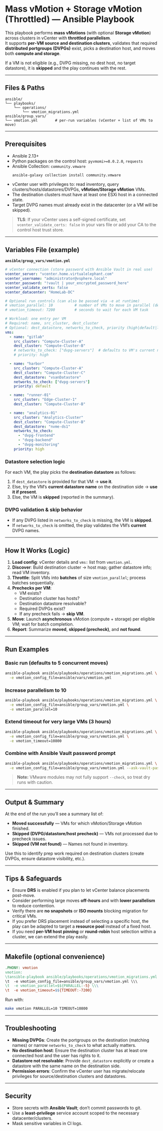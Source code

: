 # Mass vMotion + Storage vMotion (Throttled) — Ansible Playbook

This playbook performs **mass vMotions** (with optional **Storage vMotion**) across clusters in vCenter with **throttled parallelism**.  
It supports **per‑VM source and destination clusters**, validates that required **distributed portgroups (DVPGs)** exist, picks a destination host, and moves both **compute and storage**.

If a VM is not eligible (e.g., DVPG missing, no dest host, no target datastore), it is **skipped** and the play continues with the rest.

---

## Files & Paths

```
ansible/
└── playbooks/
    └── operations/
        └── vmotion_migrations.yml
ansible/group_vars/
└── vmotion.yml        # per-run variables (vCenter + list of VMs to move)
```

---

## Prerequisites

- Ansible 2.13+
- Python packages on the control host: `pyvmomi>=8.0.2.0`, `requests`
- Ansible Collection: `community.vmware`
  ```bash
  ansible-galaxy collection install community.vmware
  ```
- vCenter user with privileges to: read inventory, query clusters/hosts/datastores/DVPGs, **vMotion/Storage vMotion** VMs.
- The destination clusters must have at least one ESXi host in a connected state.
- Target DVPG names must already exist in the datacenter (or a VM will be skipped).

> **TLS**: If your vCenter uses a self-signed certificate, set `vcenter_validate_certs: false` in your vars file or add your CA to the control host trust store.

---

## Variables File (example)

**`ansible/group_vars/vmotion.yml`**
```yaml
# vCenter connection (store password with Ansible Vault in real use)
vcenter_server: "vcenter.home.virtualelephant.com"
vcenter_username: "administrator@vsphere.local"
vcenter_password: "!vault | your_encrypted_password_here"
vcenter_validate_certs: false
vcenter_datacenter: "HomeLab-DC"

# Optional run controls (can also be passed via -e at runtime)
# vmotion_parallel: 10          # number of VMs to move in parallel (default 5)
# vmotion_timeout: 7200         # seconds to wait for each VM task

# Workload: one entry per VM
# Required: name, src_cluster, dest_cluster
# Optional: dest_datastore, networks_to_check, priority (high|default|low)
vms:
  - name: "gitlab"
    src_cluster: "Compute-Cluster-A"
    dest_cluster: "Compute-Cluster-B"
    # networks_to_check: ["dvpg-servers"]  # defaults to VM's current networks
    # priority: high

  - name: "harbor"
    src_cluster: "Compute-Cluster-A"
    dest_cluster: "Compute-Cluster-C"
    dest_datastore: "vsanDatastore"
    networks_to_check: ["dvpg-servers"]
    priority: default

  - name: "runner-01"
    src_cluster: "Edge-Cluster-1"
    dest_cluster: "Compute-Cluster-B"

  - name: "analytics-01"
    src_cluster: "Analytics-Cluster"
    dest_cluster: "Compute-Cluster-B"
    dest_datastore: "nvme-ds1"
    networks_to_check:
      - "dvpg-frontend"
      - "dvpg-backend"
      - "dvpg-monitoring"
    priority: high
```

### Datastore selection logic
For each VM, the play picks the **destination datastore** as follows:
1. If `dest_datastore` is provided for that VM → **use it**.
2. Else, try the VM’s **current datastore name** on the destination side → **use it if present**.
3. Else, the VM is **skipped** (reported in the summary).

### DVPG validation & skip behavior
- If any DVPG listed in `networks_to_check` is missing, the VM is **skipped**.  
- If `networks_to_check` is omitted, the play validates the VM’s **current** DVPG names.

---

## How It Works (Logic)

1. **Load config**: vCenter details and `vms:` list from `vmotion.yml`.
2. **Discover**: Build destination cluster → host map; gather datastore info; read VM inventory.
3. **Throttle**: Split VMs into **batches** of size `vmotion_parallel`; process batches sequentially.
4. **Prechecks per VM**: 
   - VM exists?
   - Destination cluster has hosts?
   - Destination datastore resolvable?
   - Required DVPGs exist?
   - If any precheck fails → **skip VM**.
5. **Move**: Launch **asynchronous** vMotion (compute + storage) per eligible VM; wait for batch completion.
6. **Report**: Summarize **moved**, **skipped (precheck)**, and **not found**.

---

## Run Examples

### Basic run (defaults to 5 concurrent moves)
```bash
ansible-playbook ansible/playbooks/operations/vmotion_migrations.yml \
  -e vmotion_config_file=ansible/vars/vmotion.yml
```

### Increase parallelism to 10
```bash
ansible-playbook ansible/playbooks/operations/vmotion_migrations.yml \
  -e vmotion_config_file=ansible/group_vars/vmotion.yml \
  -e vmotion_parallel=10
```

### Extend timeout for very large VMs (3 hours)
```bash
ansible-playbook ansible/playbooks/operations/vmotion_migrations.yml \
  -e vmotion_config_file=ansible/group_vars/vmotion.yml \
  -e vmotion_timeout=10800
```

### Combine with Ansible Vault password prompt
```bash
ansible-playbook ansible/playbooks/operations/vmotion_migrations.yml \
  -e vmotion_config_file=ansible/group_vars/vmotion.yml --ask-vault-pass
```

> **Note:** VMware modules may not fully support `--check`, so treat dry runs with caution.

---

## Output & Summary

At the end of the run you’ll see a summary list of:
- **Moved successfully** — VMs for which vMotion/Storage vMotion finished.
- **Skipped (DVPG/datastore/host precheck)** — VMs not processed due to precheck issues.
- **Skipped (VM not found)** — Names not found in inventory.

Use this to identify prep work required on destination clusters (create DVPGs, ensure datastore visibility, etc.).

---

## Tips & Safeguards

- Ensure **DRS** is enabled if you plan to let vCenter balance placements post-move.
- Consider performing large moves **off-hours** and with **lower parallelism** to reduce contention.
- Verify there are **no snapshots** or **ISO mounts** blocking migration for critical VMs.
- If you prefer DRS placement instead of selecting a specific host, the play can be adapted to target a **resource pool** instead of a fixed host.
- If you need **per-VM host pinning** or **round-robin** host selection within a cluster, we can extend the play easily.

---

## Makefile (optional convenience)

```makefile
.PHONY: vmotion
vmotion:
\tansible-playbook ansible/playbooks/operations/vmotion_migrations.yml \\\
\t  -e vmotion_config_file=ansible/group_vars/vmotion.yml \\\
\t  -e vmotion_parallel=$${PARALLEL:-5} \\\
\t  -e vmotion_timeout=$${TIMEOUT:-7200}
```

Run with:
```bash
make vmotion PARALLEL=10 TIMEOUT=10800
```

---

## Troubleshooting

- **Missing DVPGs**: Create the portgroups on the destination (matching names) or narrow `networks_to_check` to what actually matters.
- **No destination host**: Ensure the destination cluster has at least one connected host and the user has rights to it.
- **Datastore not resolvable**: Provide `dest_datastore` explicitly or create a datastore with the same name on the destination side.
- **Permission errors**: Confirm the vCenter user has migrate/relocate privileges for source/destination clusters and datastores.

---

## Security

- Store secrets with **Ansible Vault**; don’t commit passwords to git.
- Use a **least‑privilege** service account scoped to the necessary datacenter/clusters.
- Mask sensitive variables in CI logs.
